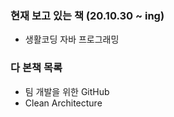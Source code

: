 ### 현재 보고 있는 책 (20.10.30 ~ ing)
- 생활코딩 자바 프로그래밍 

### 다 본책 목록
- 팀 개발을 위한 GitHub
- Clean Architecture
<!--
**takedawon/takedawon** is a ✨ _special_ ✨ repository because its `README.md` (this file) appears on your GitHub profile.

Here are some ideas to get you started:

- 🔭 I’m currently working on ...
- 🌱 I’m currently learning ...
- 👯 I’m looking to collaborate on ...
- 🤔 I’m looking for help with ...
- 💬 Ask me about ...
- 📫 How to reach me: ...
- 😄 Pronouns: ...
- ⚡ Fun fact: ...
-->
